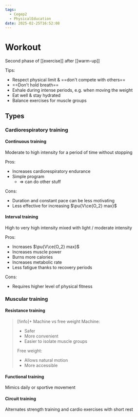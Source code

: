 ```yaml
---
tags:
  - Cegep2
  - PhysicalEducation
date: 2025-02-25T16:52:08
---
```


# Workout

Second phase of [[exercise]] after [[warm-up]]

Tips:

- Respect physical limit & ==don't compete with others==
- ==Don't hold breath==
- Exhale during intense periods, e.g. when moving the weight
- Eat well & stay hydrated
- Balance exercises for muscle groups

## Types

### Cardiorespiratory training

#### Continuous training

Moderate to high intensity for a period of time without stopping

Pros:

- Increases cardiorespiratory endurance
- Simple program
	- => can do other stuff

Cons:

- Duration and constant pace can be less motivating
- Less effective for increasing $\pu{V\ce{O_2} max}$

#### Interval training

High to very high intensity mixed with light / moderate intensity

Pros:

- Increases $\pu{V\ce{O_2} max}$
- Increases muscle power
- Burns more calories
- Increases metabolic rate
- Less fatigue thanks to recovery periods

Cons:

- Requires higher level of physical fitness

### Muscular training

#### Resistance training

> [!info]+ Machine vs free weight
> Machine:
> 
> - Safer
> - More convenient
> - Easier to isolate muscle groups
>   
> Free weight:
> 
> - Allows natural motion
> - More accessible

#### Functional training

Mimics daily or sportive movement

#### Circuit training

Alternates strength training and cardio exercises with short rest